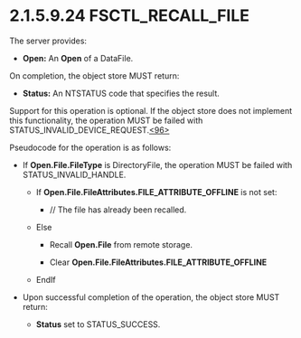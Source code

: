 <html dir="LTR" xmlns:mshelp="http://msdn.microsoft.com/mshelp" xmlns:ddue="http://ddue.schemas.microsoft.com/authoring/2003/5" xmlns:xlink="http://www.w3.org/1999/xlink" xmlns:tool="http://www.microsoft.com/tooltip">
    <head>
        <meta http-equiv="Content-Type" content="text/html; CHARSET=utf-8"></meta>
        <meta name="save" content="history"></meta>
        <title>2.1.5.9.24 FSCTL_RECALL_FILE</title>
        <xml>
            <mshelp:toctitle title="2.1.5.9.24 FSCTL_RECALL_FILE"></mshelp:toctitle>
            <mshelp:rltitle title="[MS-FSA]: FSCTL_RECALL_FILE"></mshelp:rltitle>
            <mshelp:keyword index="A" term="328981ff-2df2-49bf-8673-254972561ee6"></mshelp:keyword>
            <mshelp:attr name="DCSext.ContentType" value="open specification"></mshelp:attr>
            <mshelp:attr name="AssetID" value="328981ff-2df2-49bf-8673-254972561ee6"></mshelp:attr>
            <mshelp:attr name="TopicType" value="kbRef"></mshelp:attr>
            <mshelp:attr name="DCSext.Title" value="[MS-FSA]: FSCTL_RECALL_FILE" />
        </xml>
    </head>
    <body>
        <div id="header">
            <h1 class="heading">2.1.5.9.24 FSCTL_RECALL_FILE</h1>
        </div>
        <div id="mainSection">
            <div id="mainBody">
                <div id="allHistory" class="saveHistory"></div>
                <div id="sectionSection0" class="section" name="collapseableSection">
                    

<p>The server provides:</p>

<ul><li><p><span><span> 
</span></span><b>Open:</b> An <b>Open</b> of a DataFile.</p>

</li></ul><p>On completion, the object store MUST return:</p>

<ul><li><p><span><span> 
</span></span><b>Status:</b> An NTSTATUS code that specifies the result.</p>

</li></ul><p>Support for this operation is optional. If the object store
does not implement this functionality, the operation MUST be failed with
STATUS_INVALID_DEVICE_REQUEST.<a id="Appendix_A_Target_96"></a><a href="4e3695bd-7574-4f24-a223-b4679c065b63.html#Appendix_A_96" aria-label="Product behavior note 96">&lt;96&gt;</a></p>

<p>Pseudocode for the operation is as follows:</p>

<ul><li><p><span><span> 
</span></span>If <b>Open.File.FileType</b> is DirectoryFile, the operation MUST
be failed with STATUS_INVALID_HANDLE.</p>

<ul><li><p><span><span>  </span></span>If <b>Open.File.FileAttributes.FILE_ATTRIBUTE_OFFLINE</b>
is not set:</p>

<ul><li><p><span><span> 
</span></span>// The file has already been recalled.</p>

</li></ul></li><li><p><span><span>  </span></span>Else</p>

<ul><li><p><span><span> 
</span></span>Recall <b>Open.File</b> from remote storage.</p>

</li><li><p><span><span> 
</span></span>Clear <b>Open.File.FileAttributes.FILE_ATTRIBUTE_OFFLINE</b></p>

</li></ul></li><li><p><span><span>  </span></span>EndIf</p>

</li></ul></li><li><p><span><span> 
</span></span>Upon successful completion of the operation, the object store
MUST return:</p>

<ul><li><p><span><span>  </span></span><b>Status</b>
set to STATUS_SUCCESS.</p>

</li></ul></li></ul>
                </div>
            </div>
        </div>
    </body>
</html>